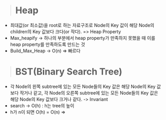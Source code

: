 > # Heap
* 최대값(or 최소값)을 root로 하는 자료구조로 Node의 Key 값이 해당 Node의 children의 Key 값보다 크다(or 작다). => Heap Property
* Max_heapify -> 하나의 부분에서 heap property가 만족하지 못했을 때 이를 heap property를 만족하도록 만드는 것
* Build_Max_Heap -> O(n) => 빠르다
#
> # BST(Binary Search Tree)
* 각 Node의 왼쪽 subtree에 있는 모든 Node들의 Key 값은 해당 Node의 Key 값보다 작거나 같고, 각 Node의 오른쪽 subtree에 있는 모든 Node들의 Key 값은 해당 Node의 Key 값보다 크거나 같다. -> Invariant
* search -> O(h) : h는 tree의 높이
* h가 n이 되면 O(h) = O(n) => 
